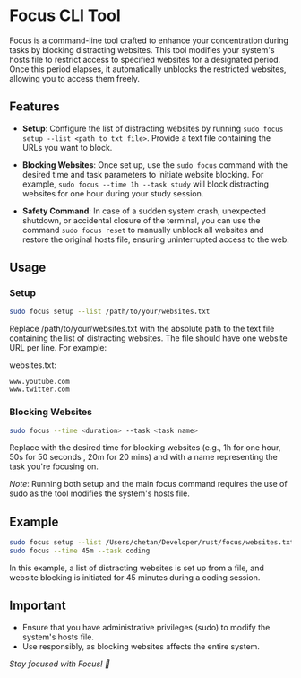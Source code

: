 # Focus CLI Tool

Focus is a command-line tool crafted to enhance your concentration during tasks by blocking distracting websites. This tool modifies your system's hosts file to restrict access to specified websites for a designated period. Once this period elapses, it automatically unblocks the restricted websites, allowing you to access them freely.

## Features

- **Setup**: Configure the list of distracting websites by running `sudo focus setup --list <path to txt file>`. Provide a text file containing the URLs you want to block.

- **Blocking Websites**: Once set up, use the `sudo focus` command with the desired time and task parameters to initiate website blocking. For example, `sudo focus --time 1h --task study` will block distracting websites for one hour during your study session.
- **Safety Command**: In case of a sudden system crash, unexpected shutdown, or accidental closure of the terminal, you can use the command `sudo focus reset` to manually unblock all websites and restore the original hosts file, ensuring uninterrupted access to the web.

## Usage

### Setup

```bash
sudo focus setup --list /path/to/your/websites.txt
```
Replace /path/to/your/websites.txt with the absolute path to the text file containing the list of distracting websites. The file should have one website URL per line. For example:

websites.txt:
```
www.youtube.com
www.twitter.com

```
### Blocking Websites

```bash
sudo focus --time <duration> --task <task name>

```

Replace <duration> with the desired time for blocking websites (e.g., 1h for one hour, 50s for 50 seconds , 20m for 20 mins) and <task name> with a name representing the task you're focusing on.


*Note*: Running both setup and the main focus command requires the use of sudo as the tool modifies the system's hosts file.


## Example

```bash
sudo focus setup --list /Users/chetan/Developer/rust/focus/websites.txt
sudo focus --time 45m --task coding

```
In this example, a list of distracting websites is set up from a file, and website blocking is initiated for 45 minutes during a coding session.

## Important

- Ensure that you have administrative privileges (sudo) to modify the system's hosts file.
- Use responsibly, as blocking websites affects the entire system.

*Stay focused with Focus! 🚀*





